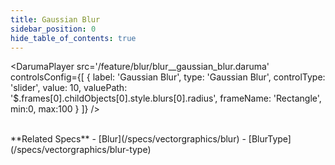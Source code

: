 ```yaml
---
title: Gaussian Blur
sidebar_position: 0
hide_table_of_contents: true
---
```


<DarumaPlayer src='/feature/blur/blur__gaussian_blur.daruma' controlsConfig={[
  {
    label:  'Gaussian Blur',
    type: 'Gaussian Blur',
    controlType: 'slider',
    value: 10,
    valuePath: '$.frames[0].childObjects[0].style.blurs[0].radius',
    frameName: 'Rectangle',
    min:0,
    max:100
  }
]} />

<br />
**Related Specs**
- [Blur](/specs/vectorgraphics/blur)
- [BlurType](/specs/vectorgraphics/blur-type)
